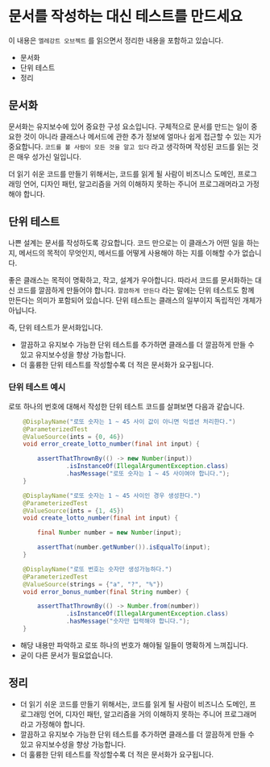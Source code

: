 # 문서를 작성하는 대신 테스트를 만드세요

이 내용은 `엘레강트 오브젝트` 를 읽으면서 정리한 내용을 포함하고 있습니다.

- 문서화
- 단위 테스트
- 정리

## 문서화

문서화는 유지보수에 있어 중요한 구성 요소입니다. 구체적으로 문서를 만드는 일이 중요한 것이 아니라 클래스나 메서드에 관한 추가 정보에 얼마나 쉽게 접근할 수 있는 지가 중요합니다.
`코드를 볼 사람이 모든 것을 알고 있다` 라고 생각하며 작성된 코드를 읽는 것은 매우 성가신 일입니다.

더 읽기 쉬운 코드를 만들기 위해서는, 코드를 읽게 될 사람이 비즈니스 도메인, 프로그래밍 언어, 디자인 패턴, 알고리즘을 거의 이해하지 못하는 주니어 프로그래머라고 가정해야 합니다.

## 단위 테스트

나쁜 설계는 문서를 작성하도록 강요합니다. 코드 만으로는 이 클래스가 어떤 일을 하는지, 메서드의 목적이 무엇인지, 메서드를 어떻게 사용해야 하는 지를 이해할 수가 없습니다.

좋은 클래스는 목적이 명확하고, 작고, 설계가 우아합니다. 따라서 코드를 문서화하는 대신 코드를 깔끔하게 만들어야 합니다. `깔끔하게 만든다` 라는 말에는 단위 테스트도 함께 만든다는 의미가 포함되어 있습니다. 단위 테스트는 클래스의 일부이지 독립적인 개체가 아닙니다.

즉, 단위 테스트가 문서화입니다.

- 깔끔하고 유지보수 가능한 단위 테스트를 추가하면 클래스를 더 깔끔하게 만들 수 있고 유지보수성을 향상 가능합니다.
- 더 훌륭한 단위 테스트를 작성할수록 더 적은 문서화가 요구됩니다.

### 단위 테스트 예시

로또 하나의 번호에 대해서 작성한 단위 테스트 코드를 살펴보면 다음과 같습니다.

```java
    @DisplayName("로또 숫자는 1 ~ 45 사이 값이 아니면 익셉션 처리한다.")
    @ParameterizedTest
    @ValueSource(ints = {0, 46})
    void error_create_lotto_number(final int input) {

        assertThatThrownBy(() -> new Number(input))
                .isInstanceOf(IllegalArgumentException.class)
                .hasMessage("로또 숫자는 1 ~ 45 사이여야 합니다.");
    }

    @DisplayName("로또 숫자는 1 ~ 45 사이인 경우 생성한다.")
    @ParameterizedTest
    @ValueSource(ints = {1, 45})
    void create_lotto_number(final int input) {

        final Number number = new Number(input);

        assertThat(number.getNumber()).isEqualTo(input);
    }

    @DisplayName("로또 번호는 숫자만 생성가능하다.")
    @ParameterizedTest
    @ValueSource(strings = {"a", "?", "%"})
    void error_bonus_number(final String number) {

        assertThatThrownBy(() -> Number.from(number))
                .isInstanceOf(IllegalArgumentException.class)
                .hasMessage("숫자만 입력해야 합니다.");
    }
```

- 해당 내용만 파악하고 로또 하나의 번호가 해야될 일들이 명확하게 느껴집니다.
- 굳이 다른 문서가 필요없습니다.

## 정리

- 더 읽기 쉬운 코드를 만들기 위해서는, 코드를 읽게 될 사람이 비즈니스 도메인, 프로그래밍 언어, 디자인 패턴, 알고리즘을 거의 이해하지 못하는 주니어 프로그래머라고 가정해야 합니다.
- 깔끔하고 유지보수 가능한 단위 테스트를 추가하면 클래스를 더 깔끔하게 만들 수 있고 유지보수성을 향상 가능합니다.
- 더 훌륭한 단위 테스트를 작성할수록 더 적은 문서화가 요구됩니다.